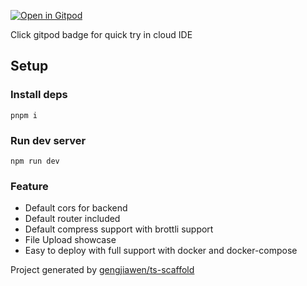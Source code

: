 [![Open in Gitpod](https://img.shields.io/badge/Gitpod-ready--to--code-blue?logo=gitpod)](https://gitpod.io/?workspaceClass=g1-large&editor=code#https://github.com/gengjiawen/koa-scaffold)

Click gitpod badge for quick try in cloud IDE

## Setup

### Install deps

```
pnpm i
```

### Run dev server

```
npm run dev
```

### Feature

- Default cors for backend
- Default router included
- Default compress support with brottli support
- File Upload showcase
- Easy to deploy with full support with docker and docker-compose

Project generated by [gengjiawen/ts-scaffold](https://github.com/gengjiawen/ts-scaffold)

